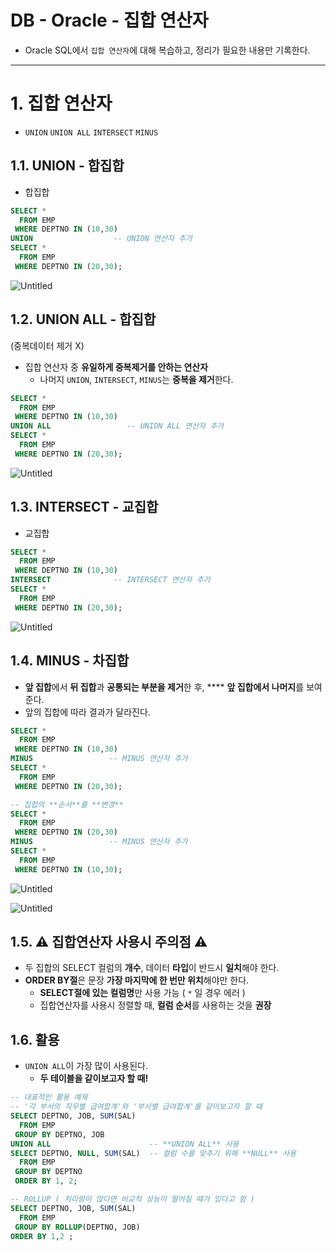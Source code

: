 # DB - Oracle - 집합 연산자
- Oracle SQL에서 `집합 연산자`에 대해 복습하고, 정리가 필요한 내용만 기록한다.


---

# 1. 집합 연산자

- `UNION` `UNION ALL` `INTERSECT` `MINUS`

## 1.1. UNION - 합집합

- 합집합

```sql
SELECT * 
  FROM EMP
 WHERE DEPTNO IN (10,30)
UNION                  -- UNION 연산자 추가
SELECT * 
  FROM EMP
 WHERE DEPTNO IN (20,30);
```

![Untitled](https://lgh.notion.site/image/https%3A%2F%2Fs3-us-west-2.amazonaws.com%2Fsecure.notion-static.com%2F31764f46-c833-4b13-a8ca-3b9d8a1e7fda%2FUntitled.png?table=block&id=4ea69021-111d-4b9c-9494-1dbc4a353985&spaceId=d2c21b63-4fd7-4cc8-b09a-a59a09d82a76&width=1210&userId=&cache=v2)

## 1.2. UNION ALL - 합집합 
(중복데이터 제거 X)

- 집합 연산자 중 **유일하게 중복제거를 안하는 연산자**
    - 나머지 `UNION`, `INTERSECT`, `MINUS`는 **중복을 제거**한다.

```sql
SELECT * 
  FROM EMP
 WHERE DEPTNO IN (10,30)
UNION ALL                 -- UNION ALL 연산자 추가
SELECT * 
  FROM EMP
 WHERE DEPTNO IN (20,30);
```

![Untitled](https://lgh.notion.site/image/https%3A%2F%2Fs3-us-west-2.amazonaws.com%2Fsecure.notion-static.com%2F017cb737-1620-4ea8-93b1-4e906db49ac3%2FUntitled.png?table=block&id=842d1655-7403-4adc-9142-27fa13366db1&spaceId=d2c21b63-4fd7-4cc8-b09a-a59a09d82a76&width=1210&userId=&cache=v2)

## 1.3. INTERSECT - 교집합

- 교집합

```sql
SELECT * 
  FROM EMP
 WHERE DEPTNO IN (10,30)
INTERSECT              -- INTERSECT 연산자 추가
SELECT * 
  FROM EMP
 WHERE DEPTNO IN (20,30);
```

![Untitled](https://lgh.notion.site/image/https%3A%2F%2Fs3-us-west-2.amazonaws.com%2Fsecure.notion-static.com%2F1311e32a-f8a3-4141-8bea-842f6faf2aaf%2FUntitled.png?table=block&id=bbc94382-b1d7-45a8-ba74-b1e1965c50ef&spaceId=d2c21b63-4fd7-4cc8-b09a-a59a09d82a76&width=1150&userId=&cache=v2)

## 1.4. MINUS - 차집합

- **앞 집합**에서 **뒤 집합**과 **공통되는 부분을 제거**한 후, **** 
**앞 집합에서 나머지**를 보여준다.
- 앞의 집합에 따라 결과가 달라진다.

```sql
SELECT * 
  FROM EMP
 WHERE DEPTNO IN (10,30)
MINUS                 -- MINUS 연산자 추가
SELECT * 
  FROM EMP
 WHERE DEPTNO IN (20,30);

-- 집합의 **순서**를 **변경**
SELECT * 
  FROM EMP
 WHERE DEPTNO IN (20,30)
MINUS                 -- MINUS 연산자 추가
SELECT * 
  FROM EMP
 WHERE DEPTNO IN (10,30);
```

![Untitled](https://lgh.notion.site/image/https%3A%2F%2Fs3-us-west-2.amazonaws.com%2Fsecure.notion-static.com%2Ff4a3d66a-a121-42a4-991f-9b4c4ff896f2%2FUntitled.png?table=block&id=94b864c1-f3a4-42d8-b8b3-132bb619c9b7&spaceId=d2c21b63-4fd7-4cc8-b09a-a59a09d82a76&width=1240&userId=&cache=v2)

![Untitled](https://lgh.notion.site/image/https%3A%2F%2Fs3-us-west-2.amazonaws.com%2Fsecure.notion-static.com%2Fe0143edf-a3b2-4ab8-8ae2-a029bb50068c%2FUntitled.png?table=block&id=bd3e2d51-c92b-4a7b-8369-7530f5e43ba6&spaceId=d2c21b63-4fd7-4cc8-b09a-a59a09d82a76&width=1120&userId=&cache=v2)

## 1.5. ⚠️ 집합연산자 사용시 주의점 ⚠️

- 두 집합의 SELECT 컬럼의 **개수**, 데이터 **타입**이 반드시 **일치**해야 한다.
- **ORDER BY절**은 문장 **가장 마지막에 한 번만 위치**해야만 한다.
    - **SELECT절에 있는 컬럼명**만 사용 가능 ( `*` 일 경우 에러 )
    - 집합연산자를 사용시 정렬할 때, **컬럼 순서**를 사용하는 것을 **권장**
    

## 1.6. 활용

- `UNION ALL`이 가장 많이 사용된다.
    - **두 테이블을 같이보고자 할 때!**

```sql
-- 대표적인 활용 예제
-- '각 부서의 직무별 급여합계'와 '부서별 급여합계'를 같이보고자 할 때
SELECT DEPTNO, JOB, SUM(SAL) 
  FROM EMP 
 GROUP BY DEPTNO, JOB 
UNION ALL                      -- **UNION ALL** 사용
SELECT DEPTNO, NULL, SUM(SAL)  -- 컬럼 수를 맞추기 위해 **NULL** 사용
  FROM EMP 
 GROUP BY DEPTNO 
 ORDER BY 1, 2;

-- ROLLUP ( 처리량이 많다면 비교적 성능이 떨어질 때가 있다고 함 )
SELECT DEPTNO, JOB, SUM(SAL) 
  FROM EMP 
 GROUP BY ROLLUP(DEPTNO, JOB) 
ORDER BY 1,2 ;
```
